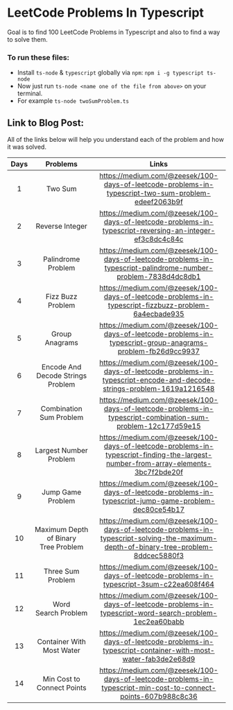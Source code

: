 # LeetCode Problems In Typescript
Goal is to find 100 LeetCode Problems in Typescript and also to find a way to solve them.

### To run these files:
- Install ```ts-node``` & ```typescript``` globally via ```npm```: ```npm i -g typescript ts-node```
- Now just run ```ts-node <name one of the file from above>``` on your terminal.
- For example ```ts-node twoSumProblem.ts```

## Link to Blog Post:
All of the links below will help you understand each of the problem and how it was solved.

| Days   | Problems | Links     |
| :---:  |    :----:   |          :---: |
| 1      | Two Sum       | https://medium.com/@zeesek/100-days-of-leetcode-problems-in-typescript-two-sum-problem-edeef2063b9f   |
| 2      | Reverse Integer       | https://medium.com/@zeesek/100-days-of-leetcode-problems-in-typescript-reversing-an-integer-ef3c8dc4c84c     |
| 3      | Palindrome Problem    | https://medium.com/@zeesek/100-days-of-leetcode-problems-in-typescript-palindrome-number-problem-7838d4dc8db1 |
| 4      | Fizz Buzz Problem     | https://medium.com/@zeesek/100-days-of-leetcode-problems-in-typescript-fizzbuzz-problem-6a4ecbade935          |
| 5      | Group Anagrams        | https://medium.com/@zeesek/100-days-of-leetcode-problems-in-typescript-group-anagrams-problem-fb26d9cc9937     |
| 6      | Encode And Decode Strings Problem | https://medium.com/@zeesek/100-days-of-leetcode-problems-in-typescript-encode-and-decode-strings-problem-1619a1216548 |
| 7      | Combination Sum Problem | https://medium.com/@zeesek/100-days-of-leetcode-problems-in-typescript-combination-sum-problem-12c177d59e15  |
| 8      | Largest Number Problem          | https://medium.com/@zeesek/100-days-of-leetcode-problems-in-typescript-finding-the-largest-number-from-array-elements-3bc7f2bde20f |
| 9       | Jump Game Problem      | https://medium.com/@zeesek/100-days-of-leetcode-problems-in-typescript-jump-game-problem-dec80ce54b17|
| 10      | Maximum Depth of Binary Tree Problem | https://medium.com/@zeesek/100-days-of-leetcode-problems-in-typescript-solving-the-maximum-depth-of-binary-tree-problem-8ddcec5880f3 |
| 11      | Three Sum Problem            |  https://medium.com/@zeesek/100-days-of-leetcode-problems-in-typescript-3sum-c22ea608f464 |
| 12      | Word Search Problem          | https://medium.com/@zeesek/100-days-of-leetcode-problems-in-typescript-word-search-problem-1ec2ea60babb |
| 13      | Container With Most Water    |  https://medium.com/@zeesek/100-days-of-leetcode-problems-in-typescript-container-with-most-water-fab3de2e68d9 |
| 14      | Min Cost to Connect Points    | https://medium.com/@zeesek/100-days-of-leetcode-problems-in-typescript-min-cost-to-connect-points-607b988c8c36 |

